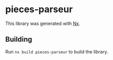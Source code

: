 # pieces-parseur

This library was generated with [Nx](https://nx.dev).

## Building

Run `nx build pieces-parseur` to build the library.
